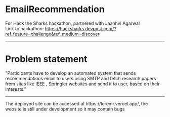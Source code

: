 # EmailRecommendation

For Hack the Sharks hackathon, partnered with Jaanhvi Agarwal
<br>
Link to hackathon: https://hacksharks.devpost.com/?ref_feature=challenge&ref_medium=discover
<hr>
<h1>Problem statement</h1>
"Participants have to develop an automated system that sends recommendations email to users using SMTP and fetch research 
papers from sites like IEEE , Springler websites and send it to user, based on their interests."
<hr>
The deployed site can be accessed at https://loremr.vercel.app/, the website is still under development so it may contain bugs
<br>
